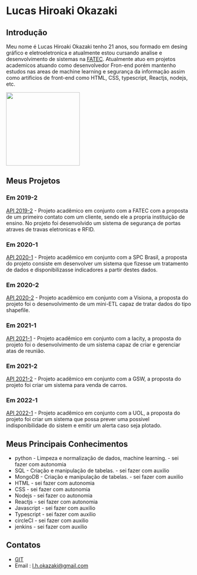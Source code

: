 # Lucas Hiroaki Okazaki

## Introdução

Meu nome é Lucas Hiroaki Okazaki tenho 21 anos, sou formado em desing gráfico e eletroeletronica e atualmente estou cursando analise e desenvolvimento de sistemas na [FATEC](https://fatecsjc-prd.azurewebsites.net). Atualmente atuo em projetos academicos atuando como desenvolvedor Fron-end porém mantenho estudos nas areas de machine learning e segurança da informação assim como artificios de front-end como HTML, CSS, typescript, Reactjs, nodejs, etc.

<img src="https://user-images.githubusercontent.com/56441428/167714104-23120df4-0ad6-4673-93fa-e98e46f93528.jpg"
 width= 200/>



## Meus Projetos

### Em 2019-2
[API 2019-2](https://github.com/lucasokazaki/Portf-lio-Lucas-Hiroaki-Okazaki/blob/main/Portf%C3%B3lio%20API-2019-2.md) - Projeto acadêmico em conjunto com a FATEC com a proposta de um primeiro contato com um cliente, sendo ele a propria instituição de ensino. No projeto foi desenvolvido um sistema de segurança de portas atraves de travas eletronicas e RFID.

### Em 2020-1
[API 2020-1](https://github.com/lucasokazaki/Portf-lio-Lucas-Hiroaki-Okazaki/blob/main/Portf%C3%B3lio%20API-2020-1.md) - Projeto acadêmico em conjunto com a SPC Brasil, a proposta do projeto consiste em desenvolver um sistema que fizesse um tratamento de dados e disponibilizasse indicadores a partir destes dados.

### Em 2020-2
[API 2020-2](https://github.com/lucasokazaki/Portf-lio-Lucas-Hiroaki-Okazaki/blob/main/Portf%C3%B3lio%20API-2020-2.md) - Projeto acadêmico em conjunto com a Visiona, a proposta do projeto foi o desenvolvimento de um mini-ETL capaz de tratar dados do tipo shapefile.

### Em 2021-1
[API 2021-1](https://github.com/lucasokazaki/Portf-lio-Lucas-Hiroaki-Okazaki/blob/main/Portf%C3%B3lio%20API-2021-1.md) - Projeto acadêmico em conjunto com a Iacity, a proposta do projeto foi o desenvolvimento de um sistema capaz de criar e gerenciar atas de reunião.

### Em 2021-2
[API 2021-2](https://github.com/lucasokazaki/Portf-lio-Lucas-Hiroaki-Okazaki/blob/main/Portf%C3%B3lio%20API-2021-2.md) - Projeto acadêmico em conjunto com a GSW, a proposta do projeto foi criar um sistema para venda de carros.

### Em 2022-1
[API 2022-1](https://github.com/lucasokazaki/Portf-lio-Lucas-Hiroaki-Okazaki/blob/main/Portf%C3%B3lio%20API-2022-1.md) - Projeto acadêmico em conjunto com a UOL, a proposta do projeto foi criar um sistema que possa prever uma possivel indisponibilidade do sistem e emitir um alerta caso seja plotado.

## Meus Principais Conhecimentos
- python - Limpeza e normalização de dados, machine learning. - sei fazer com autonomia
- SQL - Criação e manipulação de tabelas. - sei fazer com auxilio
- MongoDB - Criação e manipulação de tabelas. - sei fazer com auxilio
- HTML - sei fazer com autonomia 
- CSS - sei fazer com autonomia 
- Nodejs - sei fazer co autonomia
- Reactjs - sei fazer com autonomia
- Javascript - sei fazer com auxilio
- Typescript - sei fazer com auxilio
- circleCI - sei fazer com auxilio
- jenkins - sei fazer com auxilio

## Contatos
* [GIT](https://github.com/lucasokazaki)
* Email : l.h.okazaki@gmail.com

